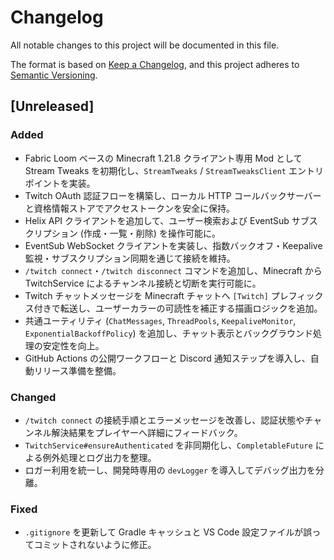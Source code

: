 # Changelog

All notable changes to this project will be documented in this file.

The format is based on [Keep a Changelog](https://keepachangelog.com/en/1.1.0/),
and this project adheres to [Semantic Versioning](https://semver.org/spec/v2.0.0.html).

## [Unreleased]

### Added
- Fabric Loom ベースの Minecraft 1.21.8 クライアント専用 Mod として Stream Tweaks を初期化し、`StreamTweaks` / `StreamTweaksClient` エントリポイントを実装。
- Twitch OAuth 認証フローを構築し、ローカル HTTP コールバックサーバーと資格情報ストアでアクセストークンを安全に保持。
- Helix API クライアントを追加して、ユーザー検索および EventSub サブスクリプション (作成・一覧・削除) を操作可能に。
- EventSub WebSocket クライアントを実装し、指数バックオフ・Keepalive 監視・サブスクリプション同期を通じて接続を維持。
- `/twitch connect`・`/twitch disconnect` コマンドを追加し、Minecraft から TwitchService によるチャンネル接続と切断を実行可能に。
- Twitch チャットメッセージを Minecraft チャットへ `[Twitch]` プレフィックス付きで転送し、ユーザーカラーの可読性を補正する描画ロジックを追加。
- 共通ユーティリティ (`ChatMessages`, `ThreadPools`, `KeepaliveMonitor`, `ExponentialBackoffPolicy`) を追加し、チャット表示とバックグラウンド処理の安定性を向上。
- GitHub Actions の公開ワークフローと Discord 通知ステップを導入し、自動リリース準備を整備。

### Changed
- `/twitch connect` の接続手順とエラーメッセージを改善し、認証状態やチャンネル解決結果をプレイヤーへ詳細にフィードバック。
- `TwitchService#ensureAuthenticated` を非同期化し、`CompletableFuture` による例外処理とログ出力を整理。
- ロガー利用を統一し、開発時専用の `devLogger` を導入してデバッグ出力を分離。

### Fixed
- `.gitignore` を更新して Gradle キャッシュと VS Code 設定ファイルが誤ってコミットされないように修正。
